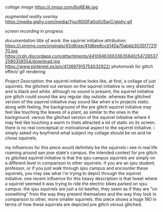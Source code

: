 *collage image*
https://i.imgur.com/8xj6E4k.jpg

*augmented reality overlay*
https://media.giphy.com/media/YjucRG0lFa0o0U5arC/giphy.gif

*screen recording*
in progress

*documentation*
*title of work:* the squirrel initiative
*attribution:* https://i.pinimg.com/originals/41/d8/ee/41d8ee8ccb140a70abbb3035f7721f70.jpg
https://cdn.discordapp.com/attachments/441094630633635840/547285372590358554/download.jpg
https://www.pinterest.es/pin/413697915754032922/
photomosh for glitch effect/ gif rendering 

*Project Description:*
the squirrel initiative looks like, at first, a collage of just squirrels. the glitched out version on the squirrel initiative is very distorted and is black and white. although no sound is present, the squirrel initiative pre glitch could sound like any regular day outside. whereas the glitched version of the squirrel initiative may sound like when a tv projects static. along with feeling, the background of the pre glitch squirrel initiative may feel like touching the leaves of a plant, as similar to the ones in the background. versus the glitched version of the squirrel initiative where it may feel like touching a warm tv thats attracted a lot of static on its screen. 
there is no real conceptual or motivational aspect to the squirrel initiative. i simply asked my boyfriend what subject my collage should be on and he chose squirrels.

my influences for this piece would definitely be the squirrels i see in real life roaming around san jose state's campus. the intended context for pre glitch vs glitched squirrel initiative is that the sjsu campus squirrels are simply on a different level in comparison to other squirrels. if you are an sjsu student, professor, or if you just walk through sjsu campus and encounter these squirrels, you may see what i'm trying to depict through the squirrel initiative. one recent influence for this heavy description is that tweet where a squirrel seemed it was trying to ride the electric bikes parked on sjsu campus. the sjsu squirrels are just a lot beefier, they seem as if they are "on something" from the way they present themselves and the way they look in comparison to other, more smaller squirrels. this piece shows a huge 180 in terms of how these squirrels are depicted pre glitch versus glitched. 
